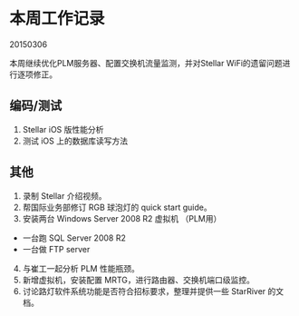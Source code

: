 # 本周工作记录

20150306

本周继续优化PLM服务器、配置交换机流量监测，并对Stellar WiFi的遗留问题进行逐项修正。

## 编码/测试

1. Stellar iOS 版性能分析
2. 测试 iOS 上的数据库读写方法

## 其他

1. 录制 Stellar 介绍视频。
2. 帮国际业务部修订 RGB 球泡灯的 quick start guide。
3. 安装两台 Windows Server 2008 R2 虚拟机 （PLM用）
  - 一台跑 SQL Server 2008 R2
  - 一台做 FTP server
4. 与崔工一起分析 PLM 性能瓶颈。
5. 新增虚拟机，安装配置 MRTG，进行路由器、交换机端口级监控。
6. 讨论路灯软件系统功能是否符合招标要求，整理并提供一些 StarRiver 的文档。
